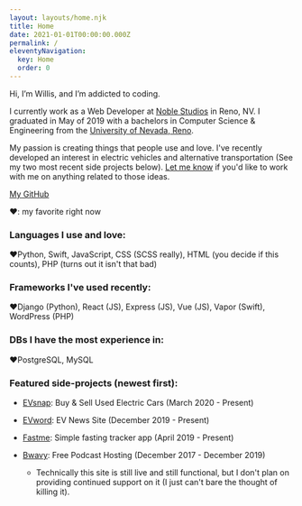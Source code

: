 ```yaml
---
layout: layouts/home.njk
title: Home
date: 2021-01-01T00:00:00.000Z
permalink: /
eleventyNavigation:
  key: Home
  order: 0
---
```

Hi, I’m Willis, and I’m addicted to coding.

I currently work as a Web Developer at [Noble Studios](https://noblestudios.com/) in Reno, NV. I graduated in May of 2019 with a bachelors in Computer Science & Engineering from the [University of Nevada, Reno](https://www.unr.edu/cse). 

My passion is creating things that people use and love. I've recently developed an interest in electric vehicles and alternative transportation (See my two most recent side projects below). [Let me know](/contact/) if you'd like to work with me on anything related to those ideas.

[My GitHub](https://github.com/wallstead)

❤️: my favorite right now

### **Languages I use and love:**

❤️Python, Swift, JavaScript, CSS (SCSS really), HTML (you decide if this counts), PHP (turns out it isn't that bad)

### **Frameworks I've used recently:**

❤️Django (Python), React (JS), Express (JS), Vue (JS), Vapor (Swift), WordPress (PHP)

### **DBs I have the most experience in:**

❤️PostgreSQL, MySQL

### **Featured side-projects (newest first):**

* [EVsnap](https://www.evsnap.com/): Buy & Sell Used Electric Cars (March 2020 - Present)
* [EVword](https://evword.com/): EV News Site (December 2019 - Present)
* [Fastme](https://apps.apple.com/us/app/fastme-fasting-tracker/id1451575216): Simple fasting tracker app (April 2019 - Present)
* [Bwavy](http://www.bwavy.com/): Free Podcast Hosting (December 2017 - December 2019)

  * Technically this site is still live and still functional, but I don't plan on providing continued support on it (I just can't bare the thought of killing it).